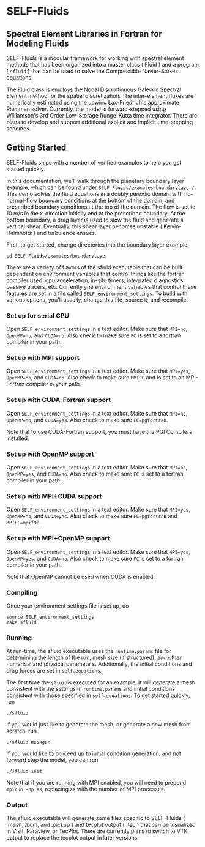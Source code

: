 # SELF-Fluids


## Spectral Element Libraries in Fortran for Modeling Fluids
SELF-Fluids is a modular framework for working with spectral element methods that has 
been organized into a master class ( Fluid ) and a program ( `sfluid` ) that can be 
used to solve the Compressible Navier-Stokes equations.

The Fluid class is employs the Nodal Discontinuous Galerkin Spectral Element method
for the spatial discretization. The inter-element fluxes are numerically estimated
using the upwind Lax-Friedrich's approximate Riemman solver. Currently, the model
is forward-stepped using Williamson's 3rd Order Low-Storage Runge-Kutta time
integrator. There are plans to develop and support additional explicit and implicit
time-stepping schemes.

## Getting Started
SELF-Fluids ships with a number of verified examples to help you get started quickly.

In this documentation, we'll walk through the planetary boundary layer example, which
can be found under `SELF-Fluids/examples/boundarylayer/`. This demo solves the fluid
equations in a doubly periodic domain with no-normal-flow boundary conditions at the
bottom of the domain, and prescribed boundary conditions at the top of the domain. 
The flow is set to 10 m/s in the x-direction initially and at the prescribed boundary.
At the bottom boundary, a drag layer is used to slow the fluid and generate a vertical
shear. Eventually, this shear layer becomes unstable ( Kelvin-Helmholtz ) and turbulence
ensues.


First, to get started, change directories into the boundary layer example
```
cd SELF-Fluids/examples/boundarylayer
```

There are a variety of flavors of the sfluid executable that can be built dependent on 
environment variables that control things like the fortran compiler used, gpu acceleration,
in-situ timers, integrated diagnostics, passive tracers, etc. Currently yhe environment
variables that control these features are set in a file called `SELF_environment_settings`.
To build with various options, you'll usually, change this file, source it, and recompile.

### Set up for serial CPU
Open `SELF_environment_settings` in a text editor. Make sure that `MPI=no`, `OpenMP=no`, and
`CUDA=no`. Also check to make sure `FC` is set to a fortran compiler in your path. 

### Set up with MPI support
Open `SELF_environment_settings` in a text editor. Make sure that `MPI=yes`, `OpenMP=no`, and
`CUDA=no`. Also check to make sure `MPIFC` and is set to an MPI-Fortran compiler in your path. 

### Set up with CUDA-Fortran support
Open `SELF_environment_settings` in a text editor. Make sure that `MPI=no`, `OpenMP=no`, and
`CUDA=yes`. Also check to make sure `FC=pgfortran`. 

Note that to use CUDA-Fortran support, you must have the PGI Compilers installed.

### Set up with OpenMP support
Open `SELF_environment_settings` in a text editor. Make sure that `MPI=no`, `OpenMP=yes`, and
`CUDA=no`. Also check to make sure `FC` is set to a fortran compiler in your path. 

### Set up with MPI+CUDA support
Open `SELF_environment_settings` in a text editor. Make sure that `MPI=yes`, `OpenMP=no`, and
`CUDA=yes`. Also check to make sure `FC=pgfortran` and `MPIFC=mpif90`. 

### Set up with MPI+OpenMP support
Open `SELF_environment_settings` in a text editor. Make sure that `MPI=yes`, `OpenMP=yes`, and
`CUDA=no`. Also check to make sure `FC` is set to a fortran compiler in your path. 

Note that OpenMP cannot be used when CUDA is enabled.

### Compiling
Once your environment settings file is set up, do
```
source SELF_environment_settings
make sfluid
```

### Running
At run-time, the sfluid executable uses the `runtime.params` file for determining the length of 
the run, mesh size (if structured), and other numerical and physical parameters. Additionally,
the initial conditions and drag forces are set in `self.equations`. 

The first time the `sfluid`is executed for an example, it will generate a mesh consistent with 
the settings in `runtime.params` and initial conditions consistent with those specified in 
`self.equations`. To get started quickly, run
```
./sfluid
```

If you would just like to generate the mesh, or generate a new mesh from scratch, run
```
./sfluid meshgen
```

If you would like to proceed up to initial condition generation, and not forward step the model,
you can run
```
./sfluid init
```

Note that if you are running with MPI enabled, you will need to prepend `mpirun -np XX`, replacing
`XX` with the number of MPI processes.


### Output
The sfluid executable will generate some files specific to SELF-Fluids ( .mesh, .bcm, and .pickup )
and tecplot output ( .tec ) that can be visualized in VisIt, Paraview, or TecPlot. There are currently
plans to switch to VTK output to replace the tecplot output in later versions.


